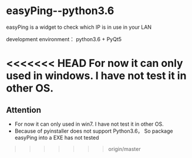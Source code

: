 # easyPing--python3.6
easyPing is a widget to check which IP is in use in your LAN

development environment：
   python3.6 + PyQt5
   
<<<<<<< HEAD
For now it can only used in windows. 
I have not test it in other OS.
=======
## Attention
   * For now it can only used in win7. I have not test it in other OS.
   * Because of pyinstaller does not support Python3.6， So package easyPing into a EXE has not tested
>>>>>>> origin/master
